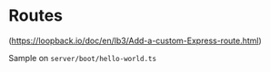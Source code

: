 # Routes

(https://loopback.io/doc/en/lb3/Add-a-custom-Express-route.html)

Sample on ```server/boot/hello-world.ts```

 
